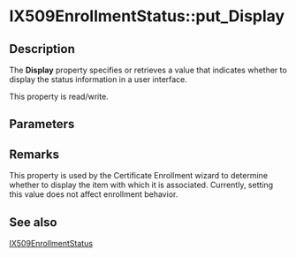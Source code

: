 # IX509EnrollmentStatus::put_Display

## Description

The **Display** property specifies or retrieves a value that indicates whether to display the status information in a user interface.

This property is read/write.

## Parameters

## Remarks

This property is used by the Certificate Enrollment wizard to determine whether to display the item with which it is associated. Currently, setting this value does not affect enrollment behavior.

## See also

[IX509EnrollmentStatus](https://learn.microsoft.com/windows/desktop/api/certenroll/nn-certenroll-ix509enrollmentstatus)